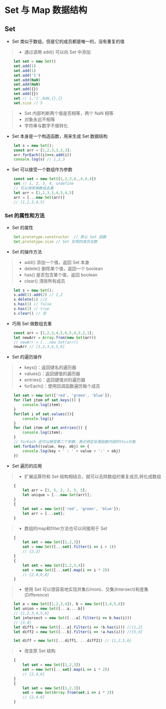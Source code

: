 # Set 与 Map 数据结构

## Set 
- Set 类似于数组，但是它的成员都是唯一的，没有重复的值
>* 通过调用 add() 可以向 Set 中添加
``` javascript
    let set = new Set()
    set.add(1)
    set.add(1)
    set.add('1')
    set.add(NaN)
    set.add(NaN)
    set.add({})
    set.add({})
    set // 1,'1',NaN,{},{}
    set.size // 5
```
>* Set 内部判断两个值是否相等，两个 NaN 相等
>* 对象永远不相等
>* 字符串与数字不做转化

- Set 本身是一个构造函数，用来生成 Set 数据结构
``` javascript
    let s = new Set();
    const arr = [1,2,3,3,3,3];
    arr.forEach((i)=>s.add(i))
    console.log(s) // 1,2,3
```
- Set 可以接受一个数组作为参数
``` javascript
    const set = new Set([1,2,3,4,,4,4,4])
    set // 1, 2, 3, 4, undefine
    // 可以用来做数组去重
    let arr = [1,2,3,3,4,5,4,5]
    arr = [...new Set(arr)]
    // [1,2,3,4,5]
```

### Set 的属性和方法
- Set 的属性
``` javascript 
    Set.prototype.constructor  // 默认 Set 函数
    Set.prototype.size // Set 实例的成员总数
```
- Set 的操作方法
>* add() 添加一个值，返回 Set 本身
>* delete() 删除某个值，返回一个 boolean
>* has() 是否包含某个值，返回 boolean
>* clear() 清除所有成员
``` javascript
    let s = new Set();
    s.add(1).add(2) // 1,2
    s.delete(1) //2
    s.has(1) // false
    s.has(2) // true
    s.clear() // 空
```
- 巧用 Set 做数组去重
```javascript
    const arr = [1,2,3,4,5,6,5,4,3,2,1];
    let newArr = Array.from(new Set(arr))
    // newArr = [...new Set(arr)]
    newArr // [1,2,3,4,5,6]
```

- Set 的遍历操作
>* keys()：返回键名的遍历器
>* values()：返回键值的遍历器
>* entries()：返回键值对的遍历器
>* forEach()：使用回调函数遍历每个成员

``` JavaScript
    let set = new Set(['red', 'green', 'blue']);
    for (let item of set.keys()) {
        console.log(item);
    }
    for(let i of set.values()){
        console.log(i)
    }
    for (let item of set.entries()) {
        console.log(item);
    }
    // forEach 还可以接受第二个参数，表示绑定处理函数内部的this对象
    set.forEach((value, key, obj) => {
        console.log(key + ' : ' + value + ':' + obj)
    })
```
- Set 遍历的应用
>* 扩展运算符和 Set 结构相结合，就可以去除数组的重复成员,转化成数组
``` javascript
    {
        let arr = [3, 5, 2, 2, 5, 5];
        let unique = [...new Set(arr)];
    }
    {
        let set = new Set(['red', 'green', 'blue']);
        let arr = [...set];
    }
```
>* 数组的map和filter方法也可以间接用于 Set 
``` javascript
    {
        let set = new Set([1,2,3])
        set = new Set([...set].filter(i => i > 1))
        // {2,3}
    }
    {
        let set = new Set([1,2,3,4])
        set = new Set([...set].map(i => i * 2))
        // {2,4,6,8}
    }
```
>* 使用 Set 可以很容易地实现并集(Union)、交集(Intersect)和差集(Difference)
``` javascript
    let a = new Set([1,2,3,4]), b = new Set([3,4,5,6])
    let union = new Set([...a,...b])
    // {1,2,3,4,5,6}
    let intersect = new Set([...a].filter(i => b.has(i)))
    // {3,4}
    let diff1 = new Set([...a].filter(i => !b.has(i))) //{1,2}
    let diff2 = new Set([...b].filter(i => !a.has(i))) //{5,6}

    let diff = new Set([...diff1, ...diff2]) // {1,2,5,6}
```
>* 改变原 Set 结构
``` javascript
    {
        let set = new Set([1,2,3])
        set = new Set([...set].map(i => i * 2))
        // {2,4,6}
    }
    {
        let set = new Set([1,2,3])
        set = new Set(Array.from(set,i => i * 2))
        // {2,4,6}
    }
```